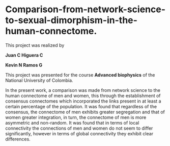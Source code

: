 # Comparison-from-network-science-to-sexual-dimorphism-in-the-human-connectome.
This project was realized by

**Juan C Higuera C**

**Kevin N Ramos G**

This project was presented for the course **Advanced biophysics** of the National University of Colombia.

In the present work, a comparison was made from network science to the human connectome of men and women, this through the establishment of consensus connectomes which incorporated the links present in at least a certain percentage of the population. It was found that regardless of the consensus, the connectome of men exhibits greater segregation and that of women greater integration, in turn, the connectome of men is more asymmetric and non-random. It was found that in terms of local connectivity the connections of men and women do not seem to differ significantly, however in terms of global connectivity they exhibit clear differences.
